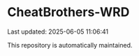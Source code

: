 # CheatBrothers-WRD

Last updated: 2025-06-05 11:06:41

This repository is automatically maintained.

